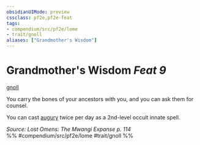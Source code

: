 ```yaml
---
obsidianUIMode: preview
cssclass: pf2e,pf2e-feat
tags:
- compendium/src/pf2e/lome
- trait/gnoll
aliases: ["Grandmother's Wisdom"]
---
```

# Grandmother's Wisdom  *Feat 9*  
[gnoll](gnoll-b1.md "Gnoll Ancestry & Heritage Trait")  


You carry the bones of your ancestors with you, and you can ask them for counsel.

You can cast [augury](augury.md) twice per day as a 2nd-level occult innate spell.

*Source: Lost Omens: The Mwangi Expanse p. 114*  
%% #compendium/src/pf2e/lome #trait/gnoll %%